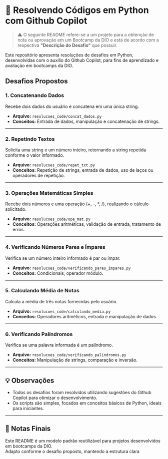 # 🚀 Resolvendo Códigos em Python com Github Copilot

> ⚠️ O seguinte README refere-se a um projeto para a obtenção de nota ou aprovação em um Bootcamp da DIO e está de acordo com a respectiva **"Descrição do Desafio"** que possuir.

Este repositório apresenta resoluções de desafios em Python, desenvolvidas com o auxílio do Github Copilot, para fins de aprendizado e avaliação em bootcamps da DIO.

## Desafios Propostos

### 1. Concatenando Dados

Recebe dois dados do usuário e concatena em uma única string.

- **Arquivo:** `resolucoes_code/concat_dados.py`
- **Conceitos:** Entrada de dados, manipulação e concatenação de strings.

---

### 2. Repetindo Textos

Solicita uma string e um número inteiro, retornando a string repetida conforme o valor informado.

- **Arquivo:** `resolucoes_code/repet_txt.py`
- **Conceitos:** Repetição de strings, entrada de dados, uso de laços ou operadores de repetição.

---

### 3. Operações Matemáticas Simples

Recebe dois números e uma operação (+, -, *, /), realizando o cálculo solicitado.

- **Arquivo:** `resolucoes_code/ope_mat.py`
- **Conceitos:** Operações aritméticas, validação de entrada, tratamento de erros.

---

### 4. Verificando Números Pares e Ímpares

Verifica se um número inteiro informado é par ou ímpar.

- **Arquivo:** `resolucoes_code/verificando_pares_impares.py`
- **Conceitos:** Condicionais, operador módulo.

---

### 5. Calculando Média de Notas

Calcula a média de três notas fornecidas pelo usuário.

- **Arquivo:** `resolucoes_code/calculando_media.py`
- **Conceitos:** Operadores aritméticos, entrada e manipulação de dados.

---

### 6. Verificando Palíndromos

Verifica se uma palavra informada é um palíndromo.

- **Arquivo:** `resolucoes_code/verificando_palindromos.py`
- **Conceitos:** Manipulação de strings, comparação e inversão.

---

## 💡 Observações

- Todos os desafios foram resolvidos utilizando sugestões do Github Copilot para otimizar o desenvolvimento.
- Os scripts são simples, focados em conceitos básicos de Python, ideais para iniciantes.

---

## 🧾 Notas Finais

Este README é um modelo padrão reutilizável para projetos desenvolvidos em bootcamps da DIO.  
Adapto conforme o desafio proposto, mantendo a estrutura clara
